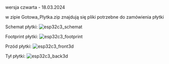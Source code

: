 wersja czwarta - 18.03.2024

w zipie Gotowa_Plytka.zip znajdują się pliki potrzebne do zamówienia płytki

Schemat płytki:
![esp32c3_schemat](https://github.com/BuzzVerse/lora_hardware/assets/69093918/457e1fd3-c794-4e47-9a36-5751edaf3b66)

Footprint płytki:
![esp32c3_footprint](https://github.com/BuzzVerse/lora_hardware/assets/69093918/3a8d4702-62e8-44be-b967-4b93637ecc68)

Przód płytki:
![esp32c3_front3d](https://github.com/BuzzVerse/lora_hardware/assets/69093918/6c094b61-a46b-4bcb-8b49-d46beaafdf95)

Tył płytki:
![esp32c3_back3d](https://github.com/BuzzVerse/lora_hardware/assets/69093918/caf9a906-c91c-4b13-b322-b9e171d82e3a)
